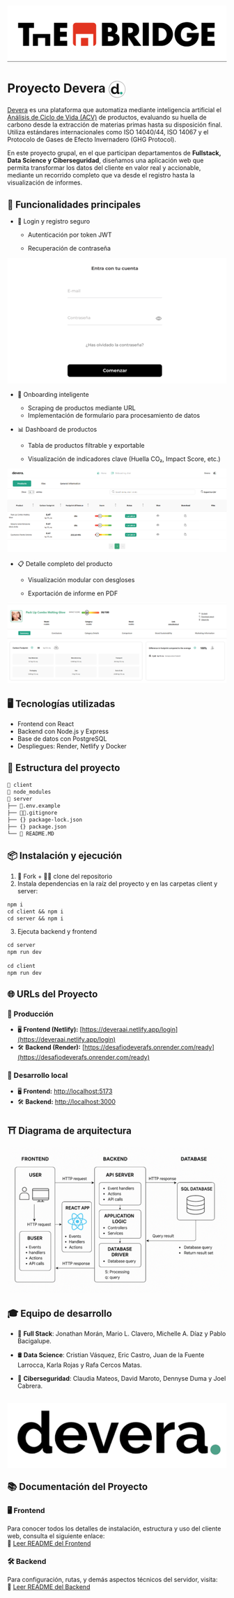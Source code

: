 ![Faldón The Bridge](/client/src/assets/images/faldon-the-bridge.png)

# Proyecto Devera <img src="client/src/assets/images/logo-devera.png" width=40 align=center>

<a href="https://www.devera.ai/es/">Devera</a> es una plataforma que automatiza mediante inteligencia artificial el <u>Análisis de Ciclo de Vida (ACV)</u> de productos, evaluando su huella de carbono desde la extracción de materias primas hasta su disposición final. Utiliza estándares internacionales como ISO 14040/44, ISO 14067 y el Protocolo de Gases de Efecto Invernadero (GHG Protocol).

En este proyecto grupal, en el que participan departamentos de **Fullstack, Data Science y Ciberseguridad**, diseñamos una aplicación web que permita transformar los datos del cliente en valor real y accionable, mediante un recorrido completo que va desde el registro hasta la visualización de informes.

## 🚀 Funcionalidades principales
- 🔐 Login y registro seguro

    - Autenticación por token JWT

    - Recuperación de contraseña

![Login devera](/client/src/assets/images/login-devera.png)

- 🤖 Onboarding inteligente

    - Scraping de productos mediante URL
    - Implementación de formulario para procesamiento de datos

- 📊 Dashboard de productos

    - Tabla de productos filtrable y exportable

    - Visualización de indicadores clave (Huella CO₂, Impact Score, etc.)

![Dashboard productos](/client/src/assets/images/dashboard-devera.png)

- 📋 Detalle completo del producto

    - Visualización modular con desgloses

    - Exportación de informe en PDF

![Vista detalle producto](/client/src/assets/images/vista-detalle-prodcuto.png)



## 🖥️ Tecnologías utilizadas

- Frontend con React
- Backend con Node.js y Express
- Base de datos con PostgreSQL
- Despliegues: Render, Netlify y Docker

## 📁 Estructura del proyecto

```hash
📁 client
📁 node_modules
📁 server
├── 💸.env.example  
├── 😶‍🌫️.gitignore
├── {} package-lock.json
├── {} package.json
└── 📖 README.MD
```

## 📦 Instalación y ejecución

1. 🔱 Fork + 👬🏻 clone del repositorio
2. Instala dependencias en la raíz del proyecto y en las carpetas client y server:
```hash
npm i
cd client && npm i
cd server && npm i
```
3. Ejecuta backend y frontend
```hash
cd server
npm run dev

cd client
npm run dev
```

## 🌐 URLs del Proyecto

### 🚀 Producción
- 🖥️ **Frontend (Netlify):** [https://deveraai.netlify.app/login](https://deveraai.netlify.app/login)
- 🛠️ **Backend (Render):** [https://desafiodeverafs.onrender.com/ready](https://desafiodeverafs.onrender.com/ready)

### 🧪 Desarrollo local
- 🖥️ **Frontend:** [http://localhost:5173](http://localhost:5173)
- 🛠️ **Backend:** [http://localhost:3000](http://localhost:3000)

## ⛩️ Diagrama de arquitectura

![Diagrama fullstack](/client/src/assets/images/diagrama-flujo.png)

## 🎓 Equipo de desarrollo

- 📲 **Full Stack**: Jonathan Morán, Mario L. Clavero, Michelle A. Díaz y Pablo Bacigalupe.

- 🛢️ **Data Science**: Cristian Vásquez, Eric Castro, Juan de la Fuente Larrocca, Karla Rojas y Rafa Cercos Matas.

- 🔐 **Ciberseguridad**: Claudia Mateos, David Maroto, Dennyse Duma y Joel Cabrera.

<br>

<img src="client/src/assets/images/devera.png" width=600 align=center>

## 📚 Documentación del Proyecto

### 🖥️ Frontend  
Para conocer todos los detalles de instalación, estructura y uso del cliente web, consulta el siguiente enlace:  
🔗 [Leer README del Frontend](./client/README.md)

### 🛠️ Backend  
Para configuración, rutas, y demás aspectos técnicos del servidor, visita:  
🔗 [Leer README del Backend](./server/README.md)
